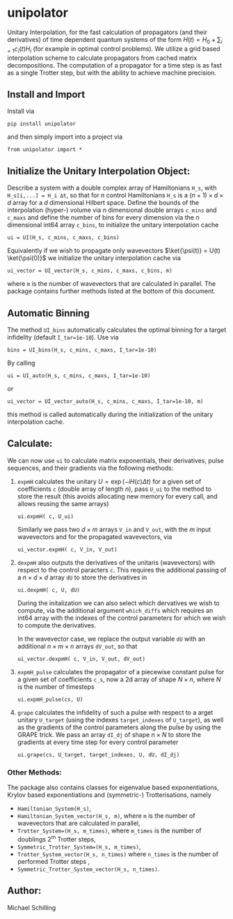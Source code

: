 # unipolator
Unitary Interpolation, for the fast calculation of propagators (and their derivatives) of time dependent quantum systems of the form $H(t) = H_0 + \sum_{i=1} c_i(t) H_i$ (for example in optimal control problems). We utilize a grid based interpolation scheme to calculate propagators from cached matrix decompositions. The computation of a propagator for a time step is as fast as a single Trotter step, but with the ability to achieve machine precision. 

## Install and Import
  Install via
  ```
  pip install unipolator
  ```
  and then simply import into a project via
  ```
  from unipolator import *
  ```

## Initialize the Unitary Interpolation Object:
Describe a system with a double complex array of Hamiltonians `H_s`, with `H_s[i,...] = H_i ∆t`, so that for $n$ control Hamiltonians `H_s` is a $(n+1) \times d \times d$ array for a $d$ dimensional Hilbert space. Define the bounds of the interpolation (hyper-) volume via $n$ dimensional double arrays `c_mins` and `c_maxs` and define the number of bins for every dimension via the $n$ dimensional int64 array `c_bins`, to initialize the unitary interpolation cache 
```
ui = UI(H_s, c_mins, c_maxs, c_bins)  
```
Equivalently if we wish to propagate only wavevectors $\ket{\psi(t)} = U(t) \ket{\psi(0)}$ we initialize the unitary interpolation cache via
```
ui_vector = UI_vector(H_s, c_mins, c_maxs, c_bins, m)  
```
where `m` is the number of wavevectors that are calculated in parallel.
The package contains further methods listed at the bottom of this document.

## Automatic Binning
The method `UI_bins` automatically calculates the optimal binning for a target infidelity (default `I_tar=1e-10`). Use via
```
bins = UI_bins(H_s, c_mins, c_maxs, I_tar=1e-10)
```
By calling 
```
ui = UI_auto(H_s, c_mins, c_maxs, I_tar=1e-10)
```
or
```
ui_vector = UI_vector_auto(H_s, c_mins, c_maxs, I_tar=1e-10, m)
```
this method is called automatically during the initialization of the unitary interpolation cache.

## Calculate:
We can now use `ui` to calculate matrix exponentials, their derivatives, pulse sequences, and their gradients via the following methods:
1. `expmH` calculates the unitary $U = \exp(-i H(c) \Delta t)$ for a given set of coefficients `c` (double array of length $n$), pass `U_ui` to the method to store the result (this avoids allocating new memory for every call, and allows reusing the same arrays)
    ```
    ui.expmH( c, U_ui)  
    ``` 
    Similarly we pass two $d \times m$ arrays `V_in` and `V_out`, with the $m$ input wavevectors and for the propagated wavevectors, via
    ```
    ui_vector.expmH( c, V_in, V_out)
    ```
2. `dexpmH` also outputs the derivatives of the unitaris (wavevectors) with respect to the control paracters `c`. This requires the additional passing of a $n \times d \times d$ array `dU` to store the derivatives in
    ```
    ui.dexpmH( c, U, dU)
    ``` 
    During the initalization we can also select which dervatives we wish to compute, via the additional argument `which_diffs` which requires an int64 array with the indexes of the control parameters for which we wish to compute the derivatives. 
    
    In the wavevector case, we replace the output variable `dU` with an additional $n \times m \times n$ arrays `dV_out`, so that
    ```
    ui_vector.dexpmH( c, V_in, V_out, dV_out)
    ```
3. `expmH_pulse` calculates the propagator of a piecewise constant pulse for a given set of coefficients `c_s`, now a 2d array of shape $N \times n$, where $N$ is the number of timesteps
    ```
    ui.expmH_pulse(cs, U)
    ``` 
4. `grape` calculates the infidelity of such a pulse with respect to a arget unitary `U_target` (using the indexes `target_indexes` of `U_target`), as well as the gradients of the control parameters along the pulse by using the GRAPE trick. We pass an array `dI_dj` of shape $n \times N$ to store the gradients at every time step for every control parameter
    ```
    ui.grape(cs, U_target, target_indexes, U, dU, dI_dj)
    ```

### Other Methods:
The package also contains classes for eigenvalue based exponentiations, Krylov based exponentiations and (symmetric-)  Trotterisations, namely 
- `Hamiltonian_System(H_s)`, 
- `Hamiltonian_System_vector(H_s, m)`, where `m` is the number of wavevectors that are calculated in parallel, 
- `Trotter_System=(H_s, m_times)`, where `m_times` is the number of doublings $2^\mathrm{m}$ Trotter steps, 
- `Symmetric_Trotter_System=(H_s, m_times)`,
- `Trotter_System_vector(H_s, n_times)` where `n_times` is the number of performed Trotter steps ,
- `Symmetric_Trotter_System_vector(H_s, n_times)`. 

## Author: 
Michael Schilling
